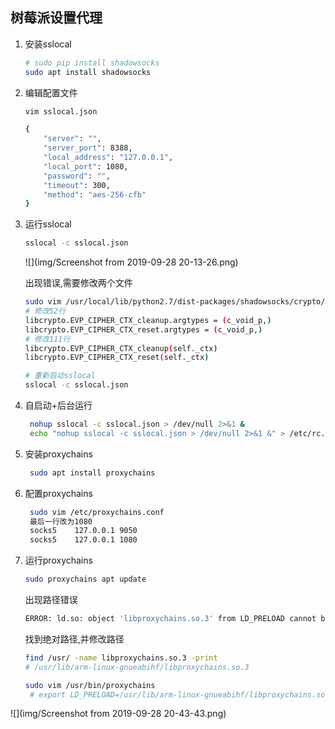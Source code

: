 ## 树莓派设置代理

1. 安装sslocal

   ```bash
   # sudo pip install shadowsocks
   sudo apt install shadowsocks
   ```

2. 编辑配置文件

   ```bash
   vim sslocal.json     
   ```
   ```bash
   {
       "server": "",
       "server_port": 8388,
       "local_address": "127.0.0.1",
       "local_port": 1080,
       "password": "",
       "timeout": 300,
       "method": "aes-256-cfb"
   }
   ```
   
3. 运行sslocal

   ```bash
   sslocal -c sslocal.json
   ```
   
   ![](img/Screenshot from 2019-09-28 20-13-26.png)
   
   出现错误,需要修改两个文件
   
   ```bash
   sudo vim /usr/local/lib/python2.7/dist-packages/shadowsocks/crypto/openssl.py
   # 修改52行
   libcrypto.EVP_CIPHER_CTX_cleanup.argtypes = (c_void_p,) 
   libcrypto.EVP_CIPHER_CTX_reset.argtypes = (c_void_p,)
   # 修改111行
   libcrypto.EVP_CIPHER_CTX_cleanup(self._ctx) 
   libcrypto.EVP_CIPHER_CTX_reset(self._ctx)
   ```
   
   ```bash
   # 重新启动sslocal
   sslocal -c sslocal.json
   ```
   
4. 自启动+后台运行

   ```bash
    nohup sslocal -c sslocal.json > /dev/null 2>&1 &
    echo "nohup sslocal -c sslocal.json > /dev/null 2>&1 &" > /etc/rc.local
   ```

5. 安装proxychains

   ```bash
	sudo apt install proxychains
   ```

6. 配置proxychains

   ```bash
    sudo vim /etc/proxychains.conf 
    最后一行改为1080
    socks5    127.0.0.1 9050
    socks5    127.0.0.1 1080
   ```

7. 运行proxychains

   ```bash
   sudo proxychains apt update
   ```
   出现路径错误
   ```bash
   ERROR: ld.so: object 'libproxychains.so.3' from LD_PRELOAD cannot be preloaded (cannot open shared object file): ignored.
   ```

   找到绝对路径,并修改路径

   ```bash
   find /usr/ -name libproxychains.so.3 -print
   # /usr/lib/arm-linux-gnueabihf/libproxychains.so.3
   ```
   ```bash
   sudo vim /usr/bin/proxychains
	# export LD_PRELOAD=/usr/lib/arm-linux-gnueabihf/libproxychains.so.3
   ```
![](img/Screenshot from 2019-09-28 20-43-43.png)